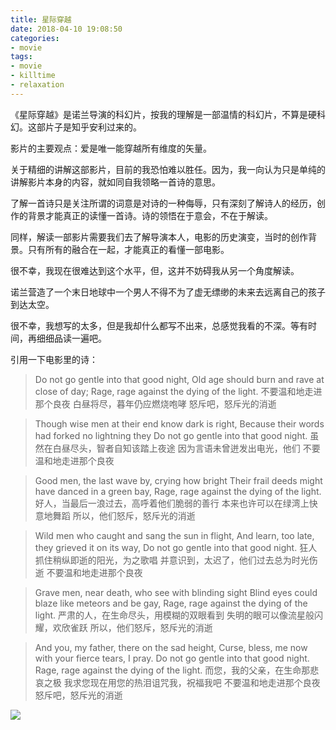 ```yaml
---
title: 星际穿越
date: 2018-04-10 19:08:50
categories:
- movie
tags:
- movie
- killtime
- relaxation
---
```

《星际穿越》是诺兰导演的科幻片，按我的理解是一部温情的科幻片，不算是硬科幻。这部片子是知乎安利过来的。

影片的主要观点：爱是唯一能穿越所有维度的矢量。

<!--more-->

关于精细的讲解这部影片，目前的我恐怕难以胜任。因为，我一向认为只是单纯的讲解影片本身的内容，就如同自我领略一首诗的意思。

了解一首诗只是关注所谓的词意是对诗的一种侮辱，只有深刻了解诗人的经历，创作的背景才能真正的读懂一首诗。诗的领悟在于意会，不在于解读。

同样，解读一部影片需要我们去了解导演本人，电影的历史演变，当时的创作背景。只有所有的融合在一起，才能真正的看懂一部电影。

很不幸，我现在很难达到这个水平，但，这并不妨碍我从另一个角度解读。

诺兰营造了一个末日地球中一个男人不得不为了虚无缥缈的未来去远离自己的孩子到达太空。

很不幸，我想写的太多，但是我却什么都写不出来，总感觉我看的不深。等有时间，再细细品读一遍吧。

引用一下电影里的诗：

>Do not go gentle into that good night,
Old age should burn and rave at close of day;
Rage, rage against the dying of the light.
不要温和地走进那个良夜
白昼将尽，暮年仍应燃烧咆哮
怒斥吧，怒斥光的消逝

>Though wise men at their end know dark is right,
Because their words had forked no lightning they
Do not go gentle into that good night.
虽然在白昼尽头，智者自知该踏上夜途
因为言语未曾迸发出电光，他们
不要温和地走进那个良夜

>Good men, the last wave by, crying how bright
Their frail deeds might have danced in a green bay,
Rage, rage against the dying of the light.
好人，当最后一浪过去，高呼着他们脆弱的善行
本来也许可以在绿湾上快意地舞蹈
所以，他们怒斥，怒斥光的消逝

>Wild men who caught and sang the sun in flight,
And learn, too late, they grieved it on its way,
Do not go gentle into that good night.
狂人抓住稍纵即逝的阳光，为之歌唱
并意识到，太迟了，他们过去总为时光伤逝
不要温和地走进那个良夜

>Grave men, near death, who see with blinding sight
Blind eyes could blaze like meteors and be gay,
Rage, rage against the dying of the light.
严肃的人，在生命尽头，用模糊的双眼看到
失明的眼可以像流星般闪耀，欢欣雀跃
所以，他们怒斥，怒斥光的消逝

>And you, my father, there on the sad height,
Curse, bless, me now with your fierce tears, I pray.
Do not go gentle into that good night.
Rage, rage against the dying of the light.
而您，我的父亲，在生命那悲哀之极
我求您现在用您的热泪诅咒我，祝福我吧
不要温和地走进那个良夜
怒斥吧，怒斥光的消逝

![](/images/movie/5.jpg)
